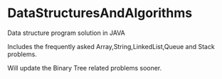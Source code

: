 # DataStructuresAndAlgorithms
Data structure program solution in JAVA

Includes the frequently asked Array,String,LinkedList,Queue and Stack problems.

Will update the Binary Tree related problems sooner.
